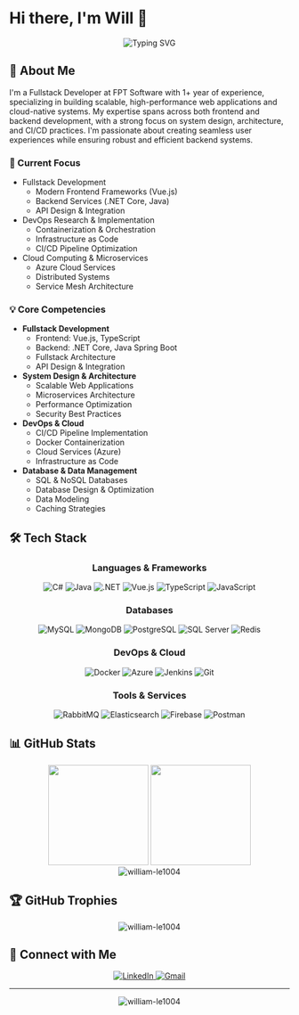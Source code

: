 # Hi there, I'm Will 👋

<div align="center">
  <img src="https://readme-typing-svg.herokuapp.com?font=Fira+Code&weight=500&size=40&pause=1000&color=2E9CDB&center=true&vCenter=true&width=600&height=100&lines=Fullstack+Developer;Cloud+Enthusiast;Problem+Solver" alt="Typing SVG" />
</div>

## 🚀 About Me

I'm a Fullstack Developer at FPT Software with 1+ year of experience, specializing in building scalable, high-performance web applications and cloud-native systems. My expertise spans across both frontend and backend development, with a strong focus on system design, architecture, and CI/CD practices. I'm passionate about creating seamless user experiences while ensuring robust and efficient backend systems.

### 🔭 Current Focus

- Fullstack Development
  - Modern Frontend Frameworks (Vue.js)
  - Backend Services (.NET Core, Java)
  - API Design & Integration
- DevOps Research & Implementation
  - Containerization & Orchestration
  - Infrastructure as Code
  - CI/CD Pipeline Optimization
- Cloud Computing & Microservices
  - Azure Cloud Services
  - Distributed Systems
  - Service Mesh Architecture

### 💡 Core Competencies

- **Fullstack Development**
  - Frontend: Vue.js, TypeScript
  - Backend: .NET Core, Java Spring Boot
  - Fullstack Architecture
  - API Design & Integration
- **System Design & Architecture**
  - Scalable Web Applications
  - Microservices Architecture
  - Performance Optimization
  - Security Best Practices
- **DevOps & Cloud**
  - CI/CD Pipeline Implementation
  - Docker Containerization
  - Cloud Services (Azure)
  - Infrastructure as Code
- **Database & Data Management**
  - SQL & NoSQL Databases
  - Database Design & Optimization
  - Data Modeling
  - Caching Strategies

## 🛠️ Tech Stack

<div align="center">
  
### Languages & Frameworks
![C#](https://img.shields.io/badge/C%23-239120?style=for-the-badge&logo=c-sharp&logoColor=white)
![Java](https://img.shields.io/badge/Java-ED8B00?style=for-the-badge&logo=openjdk&logoColor=white)
![.NET](https://img.shields.io/badge/.NET-512BD4?style=for-the-badge&logo=dotnet&logoColor=white)
![Vue.js](https://img.shields.io/badge/Vue.js-35495E?style=for-the-badge&logo=vue.js&logoColor=4FC08D)
![TypeScript](https://img.shields.io/badge/TypeScript-007ACC?style=for-the-badge&logo=typescript&logoColor=white)
![JavaScript](https://img.shields.io/badge/JavaScript-F7DF1E?style=for-the-badge&logo=javascript&logoColor=black)

### Databases

![MySQL](https://img.shields.io/badge/MySQL-00000F?style=for-the-badge&logo=mysql&logoColor=white)
![MongoDB](https://img.shields.io/badge/MongoDB-4EA94B?style=for-the-badge&logo=mongodb&logoColor=white)
![PostgreSQL](https://img.shields.io/badge/PostgreSQL-316192?style=for-the-badge&logo=postgresql&logoColor=white)
![SQL Server](https://img.shields.io/badge/SQL_Server-CC2927?style=for-the-badge&logo=microsoft-sql-server&logoColor=white)
![Redis](https://img.shields.io/badge/Redis-DC382D?style=for-the-badge&logo=redis&logoColor=white)

### DevOps & Cloud

![Docker](https://img.shields.io/badge/Docker-2496ED?style=for-the-badge&logo=docker&logoColor=white)
![Azure](https://img.shields.io/badge/Azure-0078D4?style=for-the-badge&logo=microsoft-azure&logoColor=white)
![Jenkins](https://img.shields.io/badge/Jenkins-D24939?style=for-the-badge&logo=Jenkins&logoColor=white)
![Git](https://img.shields.io/badge/Git-F05032?style=for-the-badge&logo=git&logoColor=white)

### Tools & Services

![RabbitMQ](https://img.shields.io/badge/RabbitMQ-FF6600?style=for-the-badge&logo=rabbitmq&logoColor=white)
![Elasticsearch](https://img.shields.io/badge/Elasticsearch-005571?style=for-the-badge&logo=elasticsearch&logoColor=white)
![Firebase](https://img.shields.io/badge/Firebase-FFCA28?style=for-the-badge&logo=firebase&logoColor=white)
![Postman](https://img.shields.io/badge/Postman-FF6C37?style=for-the-badge&logo=postman&logoColor=white)

</div>

## 📊 GitHub Stats

<div align="center">
  <img height="180em" src="https://github-readme-stats.vercel.app/api?username=william-le1004&show_icons=true&theme=radical&include_all_commits=true&count_private=true"/>
  <img height="180em" src="https://github-readme-stats.vercel.app/api/top-langs/?username=william-le1004&layout=compact&langs_count=8&theme=radical"/>
</div>

<div align="center">
  <img src="https://github-readme-streak-stats.herokuapp.com/?user=william-le1004&theme=radical" alt="william-le1004" />
</div>

## 🏆 GitHub Trophies

<div align="center">
  <img src="https://github-profile-trophy.vercel.app/?username=william-le1004&theme=radical&no-frame=false&no-bg=true&margin-w=4" alt="william-le1004" />
</div>

## 🤝 Connect with Me

<div align="center">
  <a href="https://linkedin.com/in/willle1004" target="_blank">
    <img src="https://img.shields.io/badge/LinkedIn-0077B5?style=for-the-badge&logo=linkedin&logoColor=white" alt="LinkedIn"/>
  </a>
  <a href="mailto:kienle4456@gmail.com">
    <img src="https://img.shields.io/badge/Gmail-D14836?style=for-the-badge&logo=gmail&logoColor=white" alt="Gmail"/>
  </a>
</div>

---

<div align="center">
  <img src="https://komarev.com/ghpvc/?username=william-le1004&label=Profile%20views&color=0e75b6&style=flat" alt="william-le1004" />
</div>
